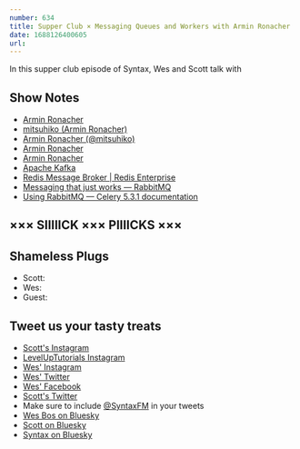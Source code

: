 ```yaml
---
number: 634
title: Supper Club × Messaging Queues and Workers with Armin Ronacher
date: 1688126400605
url: 
---
```


In this supper club episode of Syntax, Wes and Scott talk with

## Show Notes

- [Armin Ronacher](https://en.wikipedia.org/wiki/Armin_Ronacher)
- [mitsuhiko (Armin Ronacher)](https://github.com/mitsuhiko)
- [Armin Ronacher (@mitsuhiko)](https://twitter.com/mitsuhiko)
- [Armin Ronacher](http://armin.ronacher.eu/)
- [Armin Ronacher](https://www.linkedin.com/in/arminronacher/?originalSubdomain=at)
- [Apache Kafka](https://kafka.apache.org/)
- [Redis Message Broker | Redis Enterprise](https://redis.com/solutions/use-cases/messaging/)
- [Messaging that just works — RabbitMQ](https://www.rabbitmq.com/)
- [Using RabbitMQ — Celery 5.3.1 documentation](https://docs.celeryq.dev/en/stable/getting-started/backends-and-brokers/rabbitmq.html)

## ××× SIIIIICK ××× PIIIICKS ×××

## Shameless Plugs

* Scott:
* Wes:
* Guest:

## Tweet us your tasty treats

* [Scott's Instagram](https://www.instagram.com/stolinski/)
* [LevelUpTutorials Instagram](https://www.instagram.com/LevelUpTutorials/)
* [Wes' Instagram](https://www.instagram.com/wesbos/)
* [Wes' Twitter](https://twitter.com/wesbos)
* [Wes' Facebook](https://www.facebook.com/wesbos.developer)
* [Scott's Twitter](https://twitter.com/stolinski)
* Make sure to include [@SyntaxFM](https://twitter.com/SyntaxFM) in your tweets
* [Wes Bos on Bluesky](https://bsky.app/profile/wesbos.com)
* [Scott on Bluesky](https://bsky.app/profile/tolin.ski)
* [Syntax on Bluesky](https://bsky.app/profile/syntax.fm)
